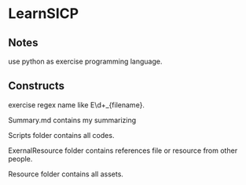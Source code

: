 # LearnSICP

## Notes

use python as exercise programming language.

## Constructs

exercise regex name like E\d+_{filename}.

Summary.md contains my summarizing

Scripts folder contains all codes.

ExernalResource folder contains references file or resource from other people.

Resource folder contains all assets.